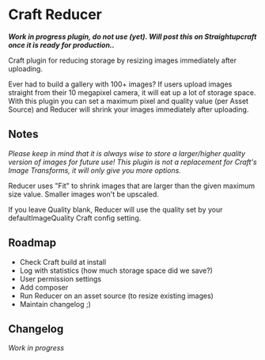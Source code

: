 # Craft Reducer

_**Work in progress plugin, do not use (yet). Will post this on Straightupcraft once it is ready for production..**_

Craft plugin for reducing storage by resizing images immediately after uploading.

Ever had to build a gallery with 100+ images? If users upload images straight from their 10 megapixel camera, it will eat up a lot of storage space. With this plugin you can set a maximum pixel and quality value (per Asset Source) and Reducer will shrink your images immediately after uploading.

## Notes
_Please keep in mind that it is always wise to store a larger/higher quality version of images for future use! This plugin is not a replacement for Craft's Image Transforms, it will only give you more options._

Reducer uses "Fit" to shrink images that are larger than the given maximum size value. Smaller images won't be upscaled.

If you leave Quality blank, Reducer will use the quality set by your defaultImageQuality Craft config setting.

## Roadmap

- Check Craft build at install
- Log with statistics (how much storage space did we save?)
- User permission settings
- Add composer
- Run Reducer on an asset source (to resize existing images)
- Maintain changelog ;)

## Changelog

_Work in progress_
